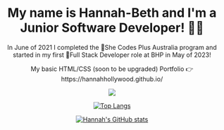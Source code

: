 <h1 align="center"> My name is Hannah-Beth and I'm a Junior Software Developer! 👩‍💻</h1>
<p align="center">In June of 2021 I completed the 💜She Codes Plus Australia program and started in my first 🥞Full Stack Developer role at BHP in May of 2023!</p>

<p align="center">My basic HTML/CSS (soon to be upgraded) Portfolio 👉 https://hannahhollywood.github.io/</p>

<p align="center">
  <a href="https://skillicons.dev">
    <img src="https://skillicons.dev/icons?i=html,css,js,typescript,react,mui,py,django,flask,cs,dotnet,unity,aws,postgres" />
  </a>
</p>

<div align="center">

[![Top Langs](https://github-readme-stats.vercel.app/api/top-langs/?username=HannahHollywood&layout=compact)](https://github.com/HannahHollywood/github-readme-stats)
  
[![Hannah's GitHub stats](https://github-readme-stats.vercel.app/api?username=HannahHollywood&hide=stars,issues)](https://github.com/HannahHollywood/github-readme-stats)
  
</div>

<!--
**HannahHollywood/HannahHollywood** is a ✨ _special_ ✨ repository because its `README.md` (this file) appears on your GitHub profile.

Here are some ideas to get you started:

- 🔭 I’m currently working on ...
- 🌱 I’m currently learning ...
- 👯 I’m looking to collaborate on ...
- 🤔 I’m looking for help with ...
- 💬 Ask me about ...
- 📫 How to reach me: ...
- 😄 Pronouns: ...
- ⚡ Fun fact: ...
-->
